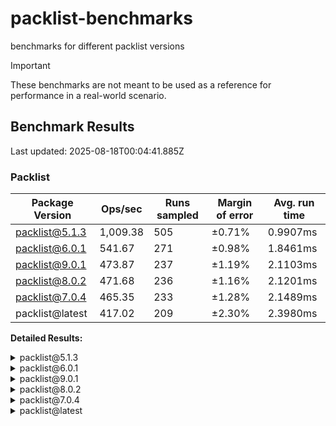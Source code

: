 # packlist-benchmarks

benchmarks for different packlist versions

> [!IMPORTANT]
> These benchmarks are not meant to be used as a reference for performance in a real-world scenario.

<!-- bench:start -->

## Benchmark Results

Last updated: 2025-08-18T00:04:41.885Z

### Packlist

| Package Version | Ops/sec  | Runs sampled | Margin of error | Avg. run time |
| --------------- | -------- | ------------ | --------------- | ------------- |
| packlist@5.1.3  | 1,009.38 | 505          | ±0.71%          | 0.9907ms      |
| packlist@6.0.1  | 541.67   | 271          | ±0.98%          | 1.8461ms      |
| packlist@9.0.1  | 473.87   | 237          | ±1.19%          | 2.1103ms      |
| packlist@8.0.2  | 471.68   | 236          | ±1.16%          | 2.1201ms      |
| packlist@7.0.4  | 465.35   | 233          | ±1.28%          | 2.1489ms      |
| packlist@latest | 417.02   | 209          | ±2.30%          | 2.3980ms      |

**Detailed Results:**

<details><summary>packlist@5.1.3</summary>

- **Median:** 0.9755ms
- **Min:** 0.8874ms
- **Max:** 1.5529ms
- **Standard Deviation:** 0.0809ms
- **75th Percentile:** 1.0046ms
- **99th Percentile:** 1.3379ms
- **99.5th Percentile:** 1.4329ms
- **99.9th Percentile:** 1.5529ms

</details>

<details><summary>packlist@6.0.1</summary>

- **Median:** 1.8056ms
- **Min:** 1.6790ms
- **Max:** 2.5337ms
- **Standard Deviation:** 0.1514ms
- **75th Percentile:** 1.8572ms
- **99th Percentile:** 2.4361ms
- **99.5th Percentile:** 2.4518ms
- **99.9th Percentile:** 2.5337ms

</details>

<details><summary>packlist@9.0.1</summary>

- **Median:** 2.0509ms
- **Min:** 1.9245ms
- **Max:** 3.1378ms
- **Standard Deviation:** 0.1980ms
- **75th Percentile:** 2.0946ms
- **99th Percentile:** 3.0447ms
- **99.5th Percentile:** 3.0485ms
- **99.9th Percentile:** 3.1378ms

</details>

<details><summary>packlist@8.0.2</summary>

- **Median:** 2.0577ms
- **Min:** 1.9088ms
- **Max:** 3.0667ms
- **Standard Deviation:** 0.1935ms
- **75th Percentile:** 2.1439ms
- **99th Percentile:** 2.9114ms
- **99.5th Percentile:** 2.9303ms
- **99.9th Percentile:** 3.0667ms

</details>

<details><summary>packlist@7.0.4</summary>

- **Median:** 2.0728ms
- **Min:** 1.9580ms
- **Max:** 3.0564ms
- **Standard Deviation:** 0.2145ms
- **75th Percentile:** 2.1379ms
- **99th Percentile:** 2.9293ms
- **99.5th Percentile:** 3.0099ms
- **99.9th Percentile:** 3.0564ms

</details>

<details><summary>packlist@latest</summary>

- **Median:** 2.2499ms
- **Min:** 2.0078ms
- **Max:** 4.8982ms
- **Standard Deviation:** 0.4075ms
- **75th Percentile:** 2.4783ms
- **99th Percentile:** 3.7970ms
- **99.5th Percentile:** 3.8594ms
- **99.9th Percentile:** 4.8982ms

</details>

<!-- bench:end -->
